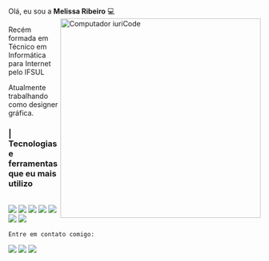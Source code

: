 Olá, eu sou a <strong>Melissa Ribeiro</strong> 💻
<img src="https://uploaddeimagens.com.br/images/003/073/061/full/computer-illustration.png?1612731879" min-width="400px" max-width="400px" width="400px" align="right" alt="Computador iuriCode">

Recém formada em Técnico em Informática para Internet pelo IFSUL

Atualmente trabalhando como designer gráfica. 

### | Tecnologias e ferramentas que eu mais utilizo
<div style="display: inline_block"><br/>
<img align="center alt="html5" src="https://img.shields.io/badge/HTML5-E34F26?style=for-the-badge&logo=html5&logoColor=white"/>
 <img align="center alt="css3" src="https://img.shields.io/badge/CSS3-1572B6?style=for-the-badge&logo=css3&logoColor=white"/>                                           <img align="center alt="js" src="https://img.shields.io/badge/JavaScript-F7DF1E?style=for-the-badge&logo=javascript&logoColor=black"/>                                 <img align="center alt="php" src="https://img.shields.io/badge/PHP-777BB4?style=for-the-badge&logo=php&logoColor=white"/> 
  <img align="center alt="js" src="https://img.shields.io/badge/MySQL-00000F?style=for-the-badge&logo=mysql&logoColor=white"/> </br>    
 <img align="center alt="js" src="https://img.shields.io/badge/Adobe%20Photoshop-31A8FF?style=for-the-badge&logo=Adobe%20Photoshop&logoColor=black"/>                       <img align="center alt="php" src="https://img.shields.io/badge/Adobe%20Illustrator-FF9A00?style=for-the-badge&logo=adobe%20illustrator&logoColor=white"/>
</div>
    
    Entre em contato comigo:
  <a href="mailto:mrr16032002@gmail.com" alt="Gmail">
  <img src="https://img.shields.io/badge/-Gmail-FF0000?style=flat-square&labelColor=FF0000&logo=gmail&logoColor=white&link=LINK-DO-SEU-EMAIL" /></a>


  <a href="https://api.whatsapp.com/send?phone=5551985079369&text=Oi,..." alt="WhatsApp">
  <img src="https://img.shields.io/badge/-WhatsApp-25d366?style=flat-square&labelColor=25d366&logo=whatsapp&logoColor=white&link=API-DO-SEU-WHATSAPP"/></a>

  <a href="https://www.instagram.com/melissa__ribeiro_/" alt="Instagram">
  <img src="https://img.shields.io/badge/-Instagram-DF0174?style=flat-square&labelColor=DF0174&logo=instagram&logoColor=white&link=LINK-DO-SEU-INSTAGRAM"/></a>
</p> 
    
